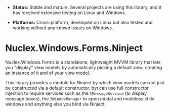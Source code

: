   - **Status:** Stable and mature. Several projects are using this library,
    and it has received extensive testing on Linux and Windows.

  - **Platforms:** Cross-platform, developed on Linux but also tested and
    working without any known issues on Windows.

Nuclex.Windows.Forms.Ninject
============================

Nuclex.Windows.Forms is a standalone, lightweight MVVM library that lets you "display"
view models by automatically picking a default view, creating an instance of it and
of your view model.

This library provides a module for Ninject by which view models can not just be
constructed via a default constructor, byt can use full constructor injection to require
services such as the `IMessageService` (to display message boxes), the `IWindowManager`
to open modal and modeless child windows and anything else you bind via Ninject.
